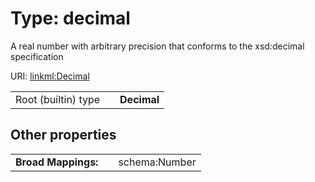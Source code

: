 
# Type: decimal

A real number with arbitrary precision that conforms to the xsd:decimal specification

URI: [linkml:Decimal](https://w3id.org/linkml/Decimal)

|  |  |  |
| --- | --- | --- |
| Root (builtin) type | | **Decimal** |

## Other properties

|  |  |  |
| --- | --- | --- |
| **Broad Mappings:** | | schema:Number |
